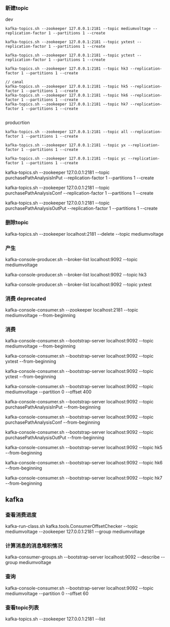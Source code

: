 
###  新建topic

dev
``` 
kafka-topics.sh --zookeeper 127.0.0.1:2181 --topic mediumvoltage --replication-factor 1 --partitions 1 --create
    
kafka-topics.sh --zookeeper 127.0.0.1:2181 --topic yxtest --replication-factor 1 --partitions 1 --create

kafka-topics.sh --zookeeper 127.0.0.1:2181 --topic yctest --replication-factor 1 --partitions 1 --create

kafka-topics.sh --zookeeper 127.0.0.1:2181 --topic hk3 --replication-factor 1 --partitions 1 --create

// canal
kafka-topics.sh --zookeeper 127.0.0.1:2181 --topic hk5 --replication-factor 1 --partitions 1 --create
kafka-topics.sh --zookeeper 127.0.0.1:2181 --topic hk6 --replication-factor 1 --partitions 1 --create
kafka-topics.sh --zookeeper 127.0.0.1:2181 --topic hk7 --replication-factor 1 --partitions 1 --create


```

    
producrtion
``` 
kafka-topics.sh --zookeeper 127.0.0.1:2181 --topic all --replication-factor 1 --partitions 1 --create

kafka-topics.sh --zookeeper 127.0.0.1:2181 --topic yx --replication-factor 1 --partitions 1 --create

kafka-topics.sh --zookeeper 127.0.0.1:2181 --topic yc --replication-factor 1 --partitions 1 --create
```

kafka-topics.sh --zookeeper 127.0.0.1:2181 --topic purchasePathAnalysisInPut --replication-factor 1 --partitions 1 --create

kafka-topics.sh --zookeeper 127.0.0.1:2181 --topic purchasePathAnalysisConf --replication-factor 1 --partitions 1 --create

kafka-topics.sh --zookeeper 127.0.0.1:2181 --topic purchasePathAnalysisOutPut --replication-factor 1 --partitions 1 --create

    
### 删除topic
kafka-topics.sh --zookeeper localhost:2181 --delete --topic mediumvoltage
    
###  产生
kafka-console-producer.sh --broker-list localhost:9092 --topic mediumvoltage

kafka-console-producer.sh --broker-list localhost:9092 --topic hk3

kafka-console-producer.sh --broker-list localhost:9092 --topic yxtest



### 消费 deprecated
kafka-console-consumer.sh --zookeeper localhost:2181 --topic mediumvoltage --from-beginning
  
### 消费
kafka-console-consumer.sh --bootstrap-server localhost:9092 --topic mediumvoltage --from-beginning

kafka-console-consumer.sh --bootstrap-server localhost:9092 --topic yxtest --from-beginning

kafka-console-consumer.sh --bootstrap-server localhost:9092 --topic yctest --from-beginning

kafka-console-consumer.sh --bootstrap-server localhost:9092 --topic mediumvoltage --partition 0 --offset 400


kafka-console-consumer.sh --bootstrap-server localhost:9092 --topic purchasePathAnalysisInPut --from-beginning

kafka-console-consumer.sh --bootstrap-server localhost:9092 --topic purchasePathAnalysisConf --from-beginning

kafka-console-consumer.sh --bootstrap-server localhost:9092 --topic purchasePathAnalysisOutPut --from-beginning



kafka-console-consumer.sh --bootstrap-server localhost:9092 --topic hk5 --from-beginning

kafka-console-consumer.sh --bootstrap-server localhost:9092 --topic hk6 --from-beginning

kafka-console-consumer.sh --bootstrap-server localhost:9092 --topic hk7 --from-beginning


## kafka
### 查看消费进度
kafka-run-class.sh kafka.tools.ConsumerOffsetChecker --topic mediumvoltage  --zookeeper 127.0.0.1:2181 --group mediumvoltage

### 计算消息的消息堆积情况
kafka-consumer-groups.sh --bootstrap-server localhost:9092 --describe --group mediumvoltage
 
### 查询
kafka-console-consumer.sh --bootstrap-server localhost:9092 --topic mediumvoltage --partition 0 --offset 60
 

### 查看topic列表
kafka-topics.sh --zookeeper 127.0.0.1:2181 --list


